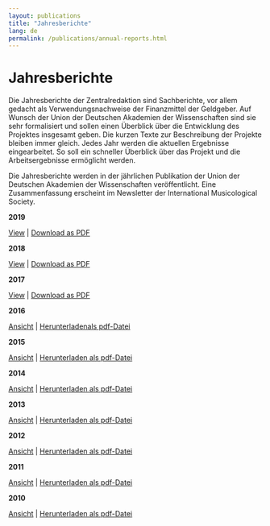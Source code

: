 ```yaml
---
layout: publications
title: "Jahresberichte"
lang: de
permalink: /publications/annual-reports.html
---
```


# Jahresberichte

Die Jahresberichte der Zentralredaktion sind Sachberichte, vor allem gedacht als Verwendungsnachweise der Finanzmittel der Geldgeber. Auf Wunsch der Union der Deutschen Akademien der Wissenschaften sind sie sehr formalisiert und sollen einen Überblick über die Entwicklung des Projektes insgesamt geben. Die kurzen Texte zur Beschreibung der Projekte bleiben immer gleich. Jedes Jahr werden die aktuellen Ergebnisse eingearbeitet. So soll ein schneller Überblick über das Projekt und die Arbeitsergebnisse ermöglicht werden.

Die Jahresberichte werden in der jährlichen Publikation der Union der Deutschen Akademien der Wissenschaften veröffentlicht. Eine Zusammenfassung erscheint im Newsletter der International Musicological Society.

**2019**

[View](/publications/annual-reports/2019.html) | [Download as PDF](/resources-old-website/user_upload/RISM-Jahresbericht-19_DE.pdf)

**2018**

[View](/publications/annual-reports/2018.html) | [Download as PDF](/resources-old-website/community-content/Zentralredaktion/Jahresberichte/RISM-Jahresbericht-18_DE.pdf)

**2017**

[View](/publications/annual-reports/2017.html) | [Download as PDF](/resources-old-website/Jahresbericht2017_EN.pdf)

**2016**

[Ansicht](/publications/annual-reports/2016.html#c3434) | [Herunterladenals pdf-Datei](/resources-old-website/Jahresbericht_DE_2016.pdf)

**2015**

[Ansicht](/publications/annual-reports/2015.html#c3226) | [Herunterladen als pdf-Datei](/resources-old-website/Jahresbericht_DE_2016.pdf)

**2014**

[Ansicht](/publications/annual-reports/2014.html) | [Herunterladen als pdf-Datei](/resources-old-website/Jahresbericht_2014.pdf)

**2013**

[Ansicht](/publications/annual-reports/2013.html#c2694) | [Herunterladen als pdf-Datei](/resources-old-website/user_upload/Jahresbericht_DE_web.pdf)

**2012**

[Ansicht](/publications/annual-reports/2012.html#c2450) | [Herunterladen als pdf-Datei](/resources-old-website/user_upload/JahresberichtDeutsch_2012.pdf)

**2011**

[Ansicht](/publications/annual-reports/2011.html) | [Herunterladen als pdf-Datei](/resources-old-website/user_upload/JahresberichtDeutsch.pdf)

**2010**

[Ansicht](/publications/annual-reports/2010.html#c1112) | [Herunterladen als pdf-Datei](/resources-old-website/user_upload/JahresberichtDeutsch_2010.pdf)